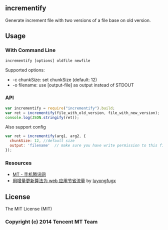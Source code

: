 ## incrementify

Generate increment file with two versions of a file base on old version.

## Usage 

### With Command Line

```
incrementify [options] oldfile newfile
```
Supported options:

* -c chunkSize: set chunkSize (default: 12)
* -o filename: use [output-file] as output instead of STDOUT

### API

```javascript
var incrementify = require("incrementify").build;
var ret = incrementify(file_with_old_version, file_with_new_version);
console.log(JSON.stringify(ret));
```

Also support config

```javascript
var ret = incrementify(arg1, arg2, {
  chunkSize: 12, //default size
  output: 'filename'  // make sure you have write permission to this file
});
```

### Resources

* [MT - 手机腾讯网](http://mt.tencent.com/)
* [用增量更新算法为 web 应用节省流量](http://www.ibm.com/developerworks/cn/web/1401_luyf_reducejs/) by [luyongfugx](https://github.com/luyongfugx)

## License

The MIT License (MIT)

### Copyright (c) 2014 Tencent MT Team
